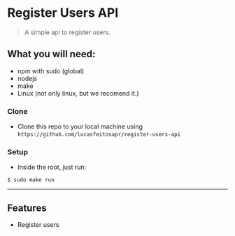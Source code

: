 # Register Users API

> A simple api to register users.


## What you will need:

- npm with sudo (global)
- nodejs
- make
- Linux (not only linux, but we recomend it.)

### Clone

- Clone this repo to your local machine using `https://github.com/lucasfeitosapr/register-users-api`

### Setup

- Inside the root, just run:

```shell
$ sudo make run
```

---

## Features
- Register users
